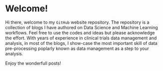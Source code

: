 # Welcome!

Hi there, welcome to my `GitHub` website repository. The repository is a collection of blogs I have authored on Data Science and Machine Learning workflows. Feel free to use the codes and ideas but please acknowledge the effort. With years of experience in clinical trials data management and analysis, in most of the blogs, I show-case the most important skill of data pre-processing poplarly known as data management as a step to your analysis.

Enjoy the wonderfull posts!